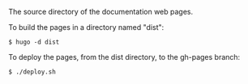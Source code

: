 The source directory of the documentation web pages.

To build the pages in a directory named "dist":
```
$ hugo -d dist
```

To deploy the pages, from the dist directory, to the gh-pages branch:
```
$ ./deploy.sh
````
